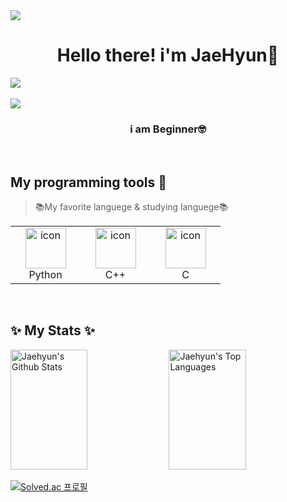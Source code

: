 <img src="https://capsule-render.vercel.app/api?type=waving&height=250&color=gradient&text=JeHyn's%20GitHub&textBg=false&fontAlignY=44&animation=fadeIn&descAlign=50&section=header&reversal=false&fontSize=60" />

<h1 align="center">Hello there! i'm JaeHyun👋</h1>

<a href="https://www.instagram.com/jaehyeon._.05/">
<img src="https://img.shields.io/badge/Instagram-%23E4405F.svg?style=for-the-badge&logo=Instagram&logoColor=white">
</a>

<br>
<br>
<a>
<img src="https://komarev.com/ghpvc/?username=hamtory05&label=PROFILE+VIEWS&style=for-the-badge&color=blue">
</a>

<h3 align="center">i am Beginner🤓</h3>
<br>

## My programming tools 📌

> 📚My favorite languege & studying languege📚

<table>
  <tr>
    <td align="center" width="96">
      <a href="#macropower-tech">
        <img src="https://techstack-generator.vercel.app/python-icon.svg" alt="icon" width="65" height="65" />
      </a>
      <br>Python
    </td>
     <td align="center" width="96">
        <img src="https://techstack-generator.vercel.app/cpp-icon.svg" alt="icon" width="65" height="65" />
      <br>C++
    </td>
     <td align="center" width="96">
        <img src="https://github.com/user-attachments/assets/0cd01a74-4ba7-4b12-a7d4-cb2aaaf1f68e" alt="icon" width="65" height="65" />
      <br>C
    </td>
  </tr>
</table>
<br>

## ✨ My Stats ✨

<a> 
    <a href="https://github.com/hamtory05"><img alt="Jaehyun's Github Stats" src="https://denvercoder1-github-readme-stats.vercel.app/api?username=hamtory05&show_icons=true&count_private=true&theme=react&border_color=7F3FBF&bg_color=0D1117&title_color=F85D7F&icon_color=F8D866" height="192px" width="49.5%"/></a>
  <a href="https://github.com/hamtory05"><img alt="Jaehyun's Top Languages" src="https://denvercoder1-github-readme-stats.vercel.app/api/top-langs/?username=hamtory05&langs_count=8&layout=compact&theme=react&border_color=7F3FBF&bg_color=0D1117&title_color=F85D7F&icon_color=F8D866" height="192px" width="49.5%"/></a>
  <br/>
</a>

[![Solved.ac 프로필](http://mazassumnida.wtf/api/v2/generate_badge?boj=limjh2005)](https://solved.ac/limjh2005)
